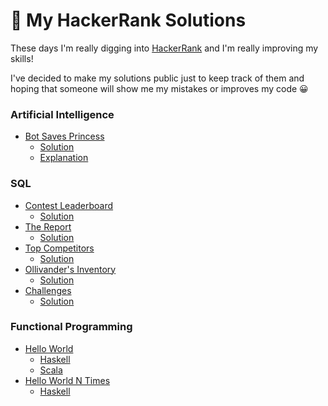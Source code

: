 # 🍿 My HackerRank Solutions

These days I'm really digging into [HackerRank](https://www.hackerrank.com) and I'm really improving my skills!

I've decided to make my solutions public just to keep track of them and hoping that someone will show me my mistakes or improves my code 😀

### Artificial Intelligence

- [Bot Saves Princess](https://www.hackerrank.com/challenges/saveprincess)
  - [Solution](/src/js/artificial-intelligence/lib/bot-saves-princess.js)
  - [Explanation](/src/js/artificial-intelligence/README.md#bot-saves-princess)

### SQL

- [Contest Leaderboard](https://www.hackerrank.com/challenges/contest-leaderboard/problem)
  - [Solution](/src/SQL/contest-leaderboard.sql)
- [The Report](https://www.hackerrank.com/challenges/the-report/problem)
  - [Solution](/src/SQL/the-report.sql)
- [Top Competitors](https://www.hackerrank.com/challenges/full-score/problem)
  - [Solution](/src/SQL/top-competitors.sql)
- [Ollivander's Inventory](https://www.hackerrank.com/challenges/harry-potter-and-wands/problem)
  - [Solution](/src/SQL/ollivander-s-inventory.sql)
- [Challenges](https://www.hackerrank.com/challenges/challenges/problem)
  - [Solution](/src/SQL/challenges.sql)


### Functional Programming
- [Hello World](https://www.hackerrank.com/challenges/fp-hello-world/problem)
  - [Haskell](/src/functional-programming/haskell/hello-world.hs)
  - [Scala](/src/functional-programming/scala/hello-world.scala)
- [Hello World N Times](https://www.hackerrank.com/challenges/fp-hello-world-n-times/problem)
  - [Haskell](/src/functional-programming/haskell/hello-world-n-times.hs)